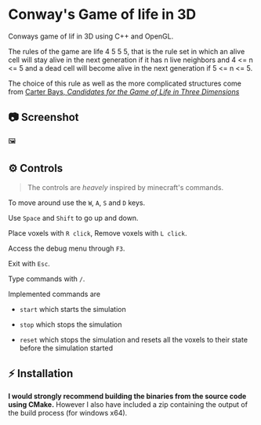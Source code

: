 ﻿# Conway's Game of life in 3D

Conways game of lif in 3D using C++ and OpenGL.

The rules of the game are life 4 5 5 5, that is
the rule set in which an alive cell will stay alive in the
next generation if it has n live neighbors and 4 <= n <= 5 and a dead cell
will become alive in the next generation if 5 <= n <= 5.

The choice of this rule as well as the more complicated structures come from [Carter Bays, *Candidates for the Game of Life in Three Dimensions*](https://content.wolfram.com/uploads/sites/13/2018/02/01-3-1.pdf)

## 📷 Screenshot
🖼


## ⚙ Controls

> The controls are *heavely* inspired by minecraft's commands.

To move around use the `W`, `A`, `S` and `D` keys.

Use `Space` and `Shift` to go up and down.

Place voxels with `R click`, Remove voxels with `L click`.

Access the debug menu through `F3`.

Exit with `Esc`.

Type commands with `/`.

Implemented commands are

- `start` which starts the simulation

- `stop` which stops the simulation

- `reset` which stops the simulation and resets all the voxels to their state before the simulation started

 
## ⚡ Installation

**I would strongly recommend building the binaries from the source code using CMake.**
However I also have included a zip containing the output of the build process (for windows x64).

